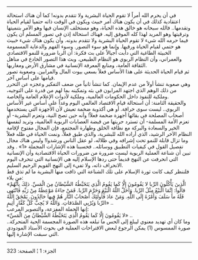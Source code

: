 ------------------------------------------------------------------------

في أن يحرم الله أمراً لا تقوم الحياة البشرية ولا تتقدم بدونه! كما أن هناك
استحالة اعتقادية كذلك في أن يكون هناك أمر خبيث ويكون في الوقت ذاته حتميا
لقيام الحياة وتقدمها.. فالله سبحانه هو خالق هذه الحياة، وهو مستخلف
الإنسان فيها وهو الآمر بتنميتها وترقيتها وهو المريد لهذا كله الموفق
إليه. فهناك استحالة إذن في تصور المسلم أن يكون فيما حرمه الله شيء لا
تقوم الحياة البشرية ولا تتقدم بدونه. وأن يكون هناك شيء خبيث هو حتمي
لقيام الحياة ورقيها. وإنما هو سوء التصور. وسوء الفهم والدعاية المسمومة
الخبيثة الطاغية التي دأبت أجيالاً على بث فكرة: أن الربا ضرورة للنمو
الاقتصادي والعمراني، وأن النظام الربوي هو النظام الطبيعي. وبث هذا التصور
الخادع في مناهل الثقافة العامة، ومنابع المعرفة الإنسانية في مشارق الأرض
ومغاربها.  
ثم قيام الحياة الحديثة على هذا الأساس فعلاً بسعي بيوت المال والمرابين.
وصعوبة تصور قيامها على أساس آخر.  
وهي صعوبة تنشأ أولاً من عدم الإيمان. كما تنشأ ثانياً من ضعف التفكير وعجزه
عن التحرر من ذلك الوهم الذي اجتهد المرابون في بثه وتمكينه بما لهم من
قدرة على التوجيه، وملكية للنفوذ داخل الحكومات العالمية، وملكية لأدوات
الإعلام العامة والخاصة.  
والحقيقة الثامنة: أن استحالة قيام الاقتصاد العالمي اليوم وغداً على أساس
غير الأساس الربوي.. ليست سوى خرافة. أو هي أكذوبة ضخمة تعيش لأن الأجهزة
التي يستخدمها أصحاب المصلحة في بقائها أجهزة ضخمة فعلاً! وأنه حين تصح
النية، وتعزم البشرية- أو تعزم الأمة المسلمة- أن تسترد حريتها من قبضة
العصابات الربوية العالمية، وتريد لنفسها الخير والسعادة والبركة مع نظافة
الخلق وطهارة المجتمع، فإن المجال مفتوح لإقامة النظام الآخر الرشيد، الذي
أراده الله للبشرية، والذي طبق فعلاً، ونمت الحياة في ظله فعلاً وما تزال
قابلة للنمو تحت إشرافه وفي ظلاله، لو عقل الناس ورشدوا! وليس هناك مجال
تفصيل القول في كيفيات التطبيق ووسائله.. فحسبنا هذه الإشارات المجملة «1»
. وقد تبين أن شناعة العملية الربوية ليست ضرورة من ضرورات الحياة
الاقتصادية وأن الإنسانية التي انحرفت عن النهج قديماً حتى ردها الإسلام
إليه هي الإنسانية التي تنحرف اليوم الانحراف ذاته، ولا تفيء إلى النهج
القويم الرحيم السليم.  
فلننظر كيف كانت ثورة الإسلام على تلك الشناعة التي ذاقت منها البشرية ما
لم تذق قط من بلاء:  
«الَّذِينَ يَأْكُلُونَ الرِّبا لا يَقُومُونَ إِلَّا كَما يَقُومُ الَّذِي يَتَخَبَّطُهُ الشَّيْطانُ مِنَ الْمَسِّ.
ذلِكَ بِأَنَّهُمْ قالُوا: إِنَّمَا الْبَيْعُ مِثْلُ الرِّبا. وَأَحَلَّ اللَّهُ الْبَيْعَ وَحَرَّمَ الرِّبا. فَمَنْ
جاءَهُ مَوْعِظَةٌ مِنْ رَبِّهِ فَانْتَهى فَلَهُ ما سَلَفَ وَأَمْرُهُ إِلَى اللَّهِ. وَمَنْ عادَ فَأُولئِكَ أَصْحابُ
النَّارِ هُمْ فِيها خالِدُونَ. يَمْحَقُ اللَّهُ الرِّبا وَيُرْبِي الصَّدَقاتِ. وَاللَّهُ لا يُحِبُّ كُلَّ
كَفَّارٍ أَثِيمٍ» ..  
إنها الحملة المفزعة، والتصوير المرعب:  
«لا يَقُومُونَ إِلَّا كَما يَقُومُ الَّذِي يَتَخَبَّطُهُ الشَّيْطانُ مِنَ الْمَسِّ» ..  
وما كان أي تهديد معنوي ليبلغ إلى الحس ما تبلغه هذه الصورة المجسمة الحية
المتحركة.. صورة الممسوس (1) يمكن الرجوع لبعض الاقتراحات العملية في بحوث
الأستاذ المودودي التي سبقت الإشارة إليها.

------------------------------------------------------------------------

الجزء: 1 ¦ الصفحة: 323
